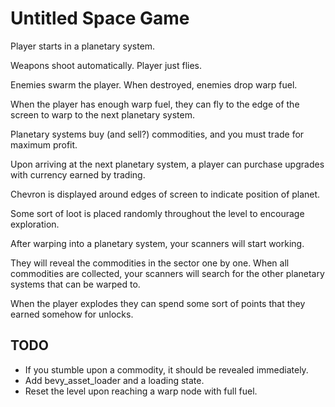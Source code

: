 # Untitled Space Game

Player starts in a planetary system.

Weapons shoot automatically. Player just flies.

Enemies swarm the player. When destroyed, enemies drop warp fuel.

When the player has enough warp fuel, they can fly to the edge of the screen to warp to the next planetary system.

Planetary systems buy (and sell?) commodities, and you must trade for maximum profit.

Upon arriving at the next planetary system, a player can purchase upgrades with currency earned by trading.

Chevron is displayed around edges of screen to indicate position of planet.

Some sort of loot is placed randomly throughout the level to encourage exploration.

After warping into a planetary system, your scanners will start working.

They will reveal the commodities in the sector one by one. When all commodities are collected, your scanners will search for the other planetary systems that can be warped to.

When the player explodes they can spend some sort of points that they earned somehow for unlocks.

## TODO

- If you stumble upon a commodity, it should be revealed immediately.
- Add bevy_asset_loader and a loading state.
- Reset the level upon reaching a warp node with full fuel.
